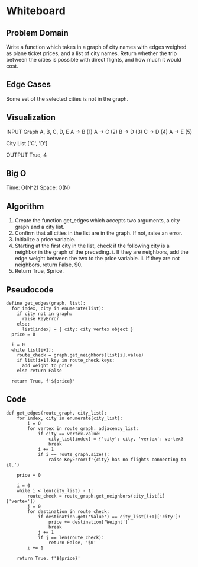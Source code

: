# Whiteboard

## Problem Domain

Write a function which takes in a graph of city names with edges weighed as plane ticket prices, and a list of city names. Return whether the trip between the cities is possible with direct flights, and how much it would cost.

## Edge Cases

Some set of the selected cities is not in the graph.

## Visualization

INPUT
Graph
A, B, C, D, E
A -> B (1)
A -> C (2)
B -> D (3)
C -> D (4)
A -> E (5)

City List
['C', 'D']

OUTPUT
True, 4

## Big O

Time: O(N^2)
Space: O(N)

## Algorithm

1. Create the function get_edges which accepts two arguments, a city graph and a city list.
2. Confirm that all cities in the list are in the graph. If not, raise an error.
3. Initialize a price variable.
4. Starting at the first city in the list, check if the following city is a neighbor in the graph of the preceding.
   i. If they are neighbors, add the edge weight between the two to the price variable.
   ii. If they are not neighbors, return False, $0.
5. Return True, $price.

## Pseudocode

```
define get_edges(graph, list):
  for index, city in enumerate(list):
    if city not in graph:
      raise KeyError
    else:
      list[index] = { city: city vertex object }
  price = 0

  i = 0
  while list[i+1]:
    route_check = graph.get_neighbors(list[i].value)
    if list[i+1].key in route_check.keys:
      add weight to price
    else return False

  return True, f'${price}'
```

## Code

```
def get_edges(route_graph, city_list):
    for index, city in enumerate(city_list):
        i = 0
        for vertex in route_graph._adjacency_list:
            if city == vertex.value:
                city_list[index] = {'city': city, 'vertex': vertex}
                break
            i += 1
            if i == route_graph.size():
                raise KeyError(f'{city} has no flights connecting to it.')

    price = 0

    i = 0
    while i < len(city_list) - 1:
        route_check = route_graph.get_neighbors(city_list[i]['vertex'])
        j = 0
        for destination in route_check:
            if destination.get('Value') == city_list[i+1]['city']:
                price += destination['Weight']
                break
            j += 1
            if j == len(route_check):
                return False, '$0'
        i += 1

    return True, f'${price}'
```
